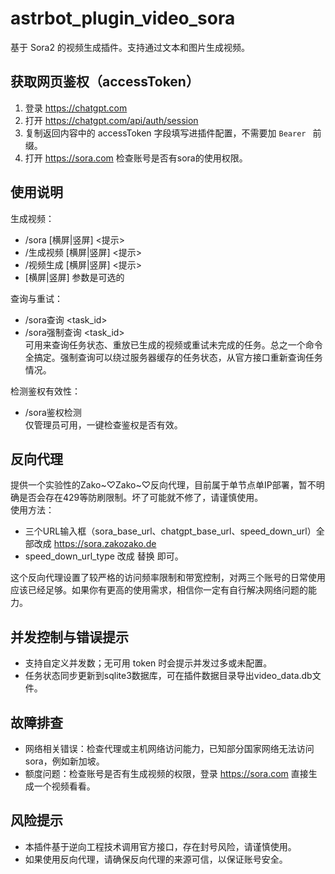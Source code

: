 # astrbot_plugin_video_sora

基于 Sora2 的视频生成插件。支持通过文本和图片生成视频。

## 获取网页鉴权（accessToken）
1. 登录 https://chatgpt.com
2. 打开 https://chatgpt.com/api/auth/session
3. 复制返回内容中的 accessToken 字段填写进插件配置，不需要加 `Bearer ` 前缀。
4. 打开 https://sora.com 检查账号是否有sora的使用权限。

## 使用说明
生成视频：
- /sora [横屏|竖屏] <提示>
- /生成视频 [横屏|竖屏] <提示>
- /视频生成 [横屏|竖屏] <提示>
- [横屏|竖屏] 参数是可选的

查询与重试：
- /sora查询 <task_id>  
- /sora强制查询 <task_id>  
可用来查询任务状态、重放已生成的视频或重试未完成的任务。总之一个命令全搞定。强制查询可以绕过服务器缓存的任务状态，从官方接口重新查询任务情况。

检测鉴权有效性：
- /sora鉴权检测  
仅管理员可用，一键检查鉴权是否有效。

## 反向代理
提供一个实验性的Zako~♡Zako~♡反向代理，目前属于单节点单IP部署，暂不明确是否会存在429等防刷限制。坏了可能就不修了，请谨慎使用。  
使用方法：  

- 三个URL输入框（sora_base_url、chatgpt_base_url、speed_down_url）全部改成 https://sora.zakozako.de
- speed_down_url_type 改成 替换 即可。  

这个反向代理设置了较严格的访问频率限制和带宽控制，对两三个账号的日常使用应该已经足够。如果你有更高的使用需求，相信你一定有自行解决网络问题的能力。

## 并发控制与错误提示
- 支持自定义并发数；无可用 token 时会提示并发过多或未配置。
- 任务状态同步更新到sqlite3数据库，可在插件数据目录导出video_data.db文件。

## 故障排查
- 网络相关错误：检查代理或主机网络访问能力，已知部分国家网络无法访问sora，例如新加坡。
- 额度问题：检查账号是否有生成视频的权限，登录 https://sora.com 直接生成一个视频看看。

## 风险提示
- 本插件基于逆向工程技术调用官方接口，存在封号风险，请谨慎使用。
- 如果使用反向代理，请确保反向代理的来源可信，以保证账号安全。
